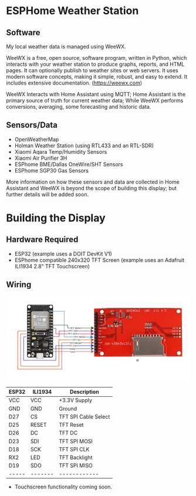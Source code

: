 # ESPHome Weather Station


## Software

My local weather data is managed using WeeWX.

WeeWX is a free, open source, software program, written in Python, which interacts with your weather station to produce graphs, reports, and HTML pages. It can optionally publish to weather sites or web servers. It uses modern software concepts, making it simple, robust, and easy to extend. It includes extensive documentation.  (https://weewx.com)

WeeWX Interacts with Home Assistant using MQTT;  Home Assistant is the primary source of truth for current weather data;  While WeeWX performs conversions, averaging, some forecasting and historic data.

## Sensors/Data

* OpenWeatherMap
* Holman Weather Station (using RTL433 and an RTL-SDR)
* Xiaomi Aqara Temp/Humidity Sensors
* Xiaomi Air Purifier 3H
* ESPhome BME/Dallas OneWire/SHT Sensors
* ESPhome SGP30 Gas Sensors

More information on how these sensors and data are collected in Home Assistant and WeeWX is beyond the scope of building this display; but further details will be added soon.

# Building the Display

## Hardware Required

* ESP32 (example uses a DOIT DevKit V1)
* ESPhome compatible 240x320 TFT Screen (example uses an Adafruit ILI1934 2.8" TFT Touchscreen)

## Wiring

![Wiring Diagram](wiring.png)

|ESP32|ILI1934|Description|
|-----|-------|-------|
|VCC  |VCC    |+3.3V Supply|
|GND  |GND    |Ground|
|D27  |CS     |TFT SPI Cable Select|
|D25  |RESET  |TFT Reset|
|D26  |DC     |TFT DC|
|D23  |SDI    |TFT SPI MOSI|
|D18  |SCK    |TFT SPI CLK|
|RX2  |LED    |TFT Backlight|
|D19  |SDO    |TFT SPI MISO|
|-----|-------|------------|

* Touchscreen functionality coming soon.

